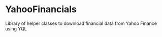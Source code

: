 YahooFinancials
===============

Library of helper classes to download financial data from Yahoo Finance using YQL
